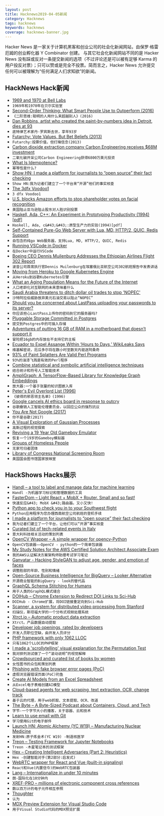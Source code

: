 ```yaml
---
layout: post
title: Hacknews2019-04-05新闻
category: Hacknews
tags: hacknews
keywords: hacknews
coverage: hacknews-banner.jpg
---
```


Hacker News 是一家关于计算机黑客和创业公司的社会化新闻网站，由保罗·格雷厄姆的创业孵化器 Y Combinator 创建。
与其它社会化新闻网站不同的是 Hacker News 没有踩或反对一条提交新闻的选项（不过评论还是可以被有足够 Karma 的用户投反对票）；只可以赞或是完全不投票。简而言之，Hacker News 允许提交任何可以被理解为“任何满足人们求知欲”的新闻。

## HackNews Hack新闻


- [1969 and 1970 at Bell Labs](http://www.larryluckham.com/1969%20&amp;%2070%20-%20Bell%20Labs/album/index.html)
- `1969年和1970年在贝尔实验室`
- [Second-Order Thinking: What Smart People Use to Outperform (2016)](https://fs.blog/2016/04/second-order-thinking/)
- `《二阶思维:聪明的人用什么来超越别人》(2016)`
- [Dan Robbins, artist who created the paint-by-numbers idea in Detroit, dies at 93](https://www.detroitnews.com/story/news/nation/2019/04/04/artist-created-paint-numbers-pictures-dies/39299597/)
- `底特律艺术家丹·罗宾斯去世，享年93岁`
- [Futarchy: Vote Values, But Bet Beliefs (2013)](http://mason.gmu.edu/~rhanson/futarchy.html)
- `Futarchy:投票价值，但打赌信念(2013)`
- [Carbon dioxide extraction company Carbon Engineering receives $68M investment](https://www.bbc.com/news/science-environment-47638586)
- `二氧化碳开采公司Carbon Engineering获得6800万美元投资`
- [What Is Idempotence?](https://lispcast.com/what-is-idempotence/)
- `幂等性是什么?`
- [Show HN: I made a platform for journalists to “open source” their fact checking](https://sourcedfact.com)
- `Show HN:我为记者们建立了一个平台来“开源”他们的事实核查`
- [The 3dfx Voodoo1](http://fabiensanglard.net/3dfx_sst1/index.html)
- `3 dfx Voodoo1`
- [U.S. blocks Amazon efforts to stop shareholder votes on facial recognition](https://www.reuters.com/article/us-amazon-com-facial-recognition/u-s-blocks-amazon-efforts-to-stop-shareholder-votes-on-facial-recognition-idUSKCN1RG32N)
- `美国阻止亚马逊阻止股东对人脸识别投票`
- [Haskell, Ada, C&#43;&#43;: An Experiment in Prototyping Productivity (1994) [pdf]](http://haskell.cs.yale.edu/wp-content/uploads/2011/03/HaskellVsAda-NSWC.pdf)
- `Haskell, Ada, c&#43;&#43;:原型生产力的实验(1994)[pdf]`
- [Self-Contained Pure-Go Web Server with Lua, MD, HTTP/2, QUIC, Redis Support](https://github.com/xyproto/algernon)
- `自包含的纯go Web服务器，支持Lua, MD, HTTP/2, QUIC, Redis`
- [Running VSCode in Docker](https://binal.pub/2019/04/running-vscode-in-docker/)
- `在Docker中运行VSCode`
- [Boeing CEO Dennis Muilenburg Addresses the Ethiopian Airlines Flight 302 Report](https://boeing.mediaroom.com/2019-04-04-Boeing-CEO-Dennis-Muilenburg-Addresses-the-Ethiopian-Airlines-Flight-302-Preliminary-Report)
- `波音公司首席执行官Dennis Muilenburg在埃塞俄比亚航空公司302航班报告中发表讲话`
- [Moving from Heroku to Google Kubernetes Engine](https://www.rainforestqa.com/blog/2019-04-02-why-we-moved-from-heroku-to-google-kubernetes-engine/)
- `从Heroku到谷歌Kubernetes引擎`
- [What an Aging Population Means for the Future of the Internet](https://www.buzzfeednews.com/article/craigsilverman/old-and-online-fake-news-aging-population)
- `人口老龄化对互联网的未来意味着什么`
- [Saudi Arabia threatens to ditch dollar oil trades to stop &#39;NOPEC&#39;](https://www.reuters.com/article/us-saudi-usa-oil-exclusive/exclusive-saudi-arabia-threatens-to-ditch-dollar-oil-trades-to-stop-nopec-sources-idUSKCN1RH008)
- `沙特阿拉伯威胁放弃美元石油交易以阻止“NOPEC”`
- [Should you be concerned about LastPass uploading your passwords to its server?](https://palant.de/2019/03/18/should-you-be-concerned-about-lastpass-uploading-your-passwords-to-its-server/)
- `你应该担心LastPass上传你的密码到它的服务器吗?`
- [Pluggable Storage Committed in Postgres](https://www.postgresql.org/docs/devel/tableam.html)
- `提交到Postgres中的可插入存储`
- [Adventures of putting 16 GB of RAM in a motherboard that doesn’t support it](https://www.downtowndougbrown.com/2019/04/adventures-of-putting-16-gb-of-ram-in-a-motherboard-that-doesnt-support-it/)
- `冒险把16gb的内存放在不支持它的主板`
- [Ecuador to Expel Assange Within ‘Hours to Days,’ WikiLeaks Says](https://www.bloomberg.com/news/articles/2019-04-05/ecuador-to-expel-assange-within-hours-to-days-wikileaks-says)
- `维基解密说，厄瓜多尔将在数小时至数天内驱逐阿桑奇`
- [93% of Paint Splatters Are Valid Perl Programs](http://colinm.org/sigbovik/)
- `93%的油漆飞溅是有效的Perl程序`
- [Combine statistical and symbolic artificial intelligence techniques](http://news.mit.edu/2019/teaching-machines-to-reason-about-what-they-see-0402)
- `结合统计和符号人工智能技术`
- [AmpliGraph: A TensorFlow-Based Library for Knowledge Graph Embeddings](http://ampligraph.org)
- `放大器:一个基于张量的知识图嵌入库`
- [Peter&#39;s Evil Overlord List (1996)](http://www.eviloverlord.com/lists/overlord.html)
- `《彼得的邪恶领主名单》(1996)`
- [Google cancels AI ethics board in response to outcry](https://www.vox.com/future-perfect/2019/4/4/18295933/google-cancels-ai-ethics-board)
- `谷歌撤销人工智能伦理委员会，以回应公众的强烈抗议`
- [You Are Not Google (2017)](https://blog.bradfieldcs.com/you-are-not-google-84912cf44afb)
- `你不是谷歌(2017)`
- [A Visual Exploration of Gaussian Processes](https://distill.pub/2019/visual-exploration-gaussian-processes/)
- `高斯过程的视觉探索`
- [Reviving a 19 Year Old Gameboy Emulator](https://nickfa.ro/index.php?title=Reviving_a_19_Year_Old_Gameboy_Emulator)
- `恢复一个19岁的Gameboy模拟器`
- [Groups of Homeless People](https://acesounderglass.com/2019/04/03/5-groups-of-homeless-people/)
- `无家可归者团体`
- [Library of Congress National Screening Room](https://www.loc.gov/collections/national-screening-room/)
- `美国国会图书馆国家放映室`


## HackShows Hacks展示

- [ Handl – a tool to label and manage data for machine learning](https://handl.ai)
- `Handl -为机器学习标记和管理数据的工具`
- [ FasterDom – Light React &#43; MobX &#43; Router. Small and so fast!](https://pxyup.github.io/FastDom/)
- `快速反应&#43; MobX &#43;路由器。又小又快!`
- [ Python app to check you in to your Southwest flight](https://github.com/pyro2927/SouthwestCheckin)
- `Python应用程序为您办理西南航空公司航班的登机手续`
- [ I made a platform for journalists to “open source” their fact checking](https://sourcedfact.com)
- `我为记者们建立了一个平台，让他们可以“开源”事实核查`
- [ Curated list of tech-related events in Italy](https://github.com/ildoc/awesome-italy-events)
- `意大利科技相关活动的策划列表`
- [ OpenCV Wrapper – A simple wrapper for opencv-Python](https://opencv-wrapper.readthedocs.io/en/latest/?badge=latest)
- `OpenCV包装器——OpenCV - python的一个简单包装器`
- [ My Study Notes for the AWS Certified Solution Architect Associate Exam](https://github.com/AlessioCasco/AWS-CSA-2019-study-notes)
- `我的AWS认证解决方案架构师助理考试学习笔记`
- [ Ganvatar - Hacking StyleGAN to adjust age, gender, and emotion of faces](https://ganvatar.com)
- `调整脸部的年龄、性别和情绪`
- [ Open-Source Business Intelligence for BigQuery – Looker Alternative](https://mprove.io)
- `开源商业智能的BigQuery - look的替代品`
- [ GraphQL Schema Stitching for Humans](https://github.com/ForestAdmin/graphql-stitcher)
- `用于人类的GraphQL模式缝合`
- [ DOIHub – Chrome Extension to Redirect DOI Links to Sci-Hub](https://github.com/bschne/DOIHub/)
- `DOIHub - Chrome扩展，将DOI链接重定向到Sci-Hub`
- [ Scanner,  a system for distributed video processing from Stanford](http://scanner.run/)
- `扫描仪，斯坦福大学的一个分布式视频处理系统`
- [ Xtrct.io – Automatic product data extraction](https://xtrct.io)
- `Xtrct。产品数据自动提取`
- [ Developer job openings, rated by developers](https://jobscurated.com/)
- `开发人员职位空缺，由开发人员评分`
- [ PHP framework with only 1062 LLOC](https://www.webiik.com)
- `只有1062个LLOC的PHP框架`
- [ I made a &#39;scrollytelling&#39; visual explanation for the Permutation Test](https://www.jwilber.me/permutationtest/)
- `我对排列测试做了一个“滚动说明”的视觉解释`
- [ Crowdsourced and curated list of books by women](https://thebooksbywomen.com/)
- `女性图书的众包和策划列表`
- [ Phishing with fake browser error pages (PoC)](https://error.lazuritelabs.com/)
- `虚假浏览器错误页面(PoC)钓鱼`
- [ Create AI Models from an Excel Spreadsheet](https://getyantra.com)
- `从Excel电子表格创建AI模型`
- [ Cloud-based agents for web scraping, text extraction, OCR, change track](https://www.agenty.com)
- `基于云的代理，用于web抓取、文本提取、OCR、改道`
- [ The Byte – A Byte-Sized Podcast about Containers, Cloud, and Tech](http://thebyte.io)
- `字节-一个字节大小的播客，关于容器、云和技术`
- [ Learn to use email with Git](https://git-send-email.io)
- `学习使用Git的电子邮件`
- [Launch HN: Atomic Alchemy (YC W19) – Manufacturing Nuclear Medicine](https://news.ycombinator.com/item?id=19565224)
- `发射HN:原子炼金术(YC W19) -制造核医学`
- [ Treon – Testing Framework for Jupyter Notebooks](https://github.com/ReviewNB/treon)
- `Treon -木星笔记本的测试框架`
- [ Hex – Creating Intelligent Adversaries (Part 2: Heuristics)](https://towardsdatascience.com/hex-creating-intelligent-adversaries-part-2-heuristics-dijkstras-algorithm-597e4dcacf93)
- `Hex -创建智能对手(第2部分:启发式)`
- [ WebRTC wrapper for React and Vue (built-in signaling)](https://npmjs.com/package/neat-rtc)
- `React和Vue(内置信令)的WebRTC包装器`
- [ Lang – Internationalize in under 10 minutes](https://www.langapi.co)
- `朗-国际化在10分钟内`
- [ XREF-PRO – millions of electronic component cross references](https://www.xref-pro.com/cross-reference/?q=CC0201JRNPO8BN101)
- `数以百万计的电子元件相互参照`
- [ Thoughter](https://aytwit.com/thoughter)
- `认为`
- [ MDX Preview Extension for Visual Studio Code](https://github.com/xyc/vscode-mdx-preview)
- `用于Visual Studio代码的MDX预览扩展`


